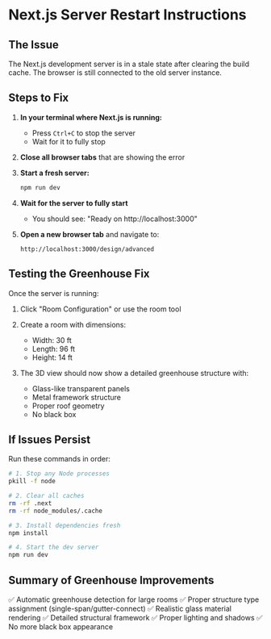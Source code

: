 # Next.js Server Restart Instructions

## The Issue
The Next.js development server is in a stale state after clearing the build cache. The browser is still connected to the old server instance.

## Steps to Fix

1. **In your terminal where Next.js is running:**
   - Press `Ctrl+C` to stop the server
   - Wait for it to fully stop

2. **Close all browser tabs** that are showing the error

3. **Start a fresh server:**
   ```bash
   npm run dev
   ```

4. **Wait for the server to fully start**
   - You should see: "Ready on http://localhost:3000"

5. **Open a new browser tab** and navigate to:
   ```
   http://localhost:3000/design/advanced
   ```

## Testing the Greenhouse Fix

Once the server is running:

1. Click "Room Configuration" or use the room tool
2. Create a room with dimensions:
   - Width: 30 ft
   - Length: 96 ft
   - Height: 14 ft

3. The 3D view should now show a detailed greenhouse structure with:
   - Glass-like transparent panels
   - Metal framework structure
   - Proper roof geometry
   - No black box

## If Issues Persist

Run these commands in order:
```bash
# 1. Stop any Node processes
pkill -f node

# 2. Clear all caches
rm -rf .next
rm -rf node_modules/.cache

# 3. Install dependencies fresh
npm install

# 4. Start the dev server
npm run dev
```

## Summary of Greenhouse Improvements

✅ Automatic greenhouse detection for large rooms
✅ Proper structure type assignment (single-span/gutter-connect)
✅ Realistic glass material rendering
✅ Detailed structural framework
✅ Proper lighting and shadows
✅ No more black box appearance